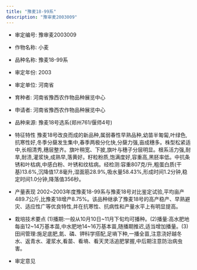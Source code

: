 ```yaml
---
title: "豫麦18-99系"
description: "豫审麦2003009"
---
```

* 审定编号:  豫审麦2003009

*  作物名称:  小麦

*  品种名称:  豫麦18-99系

*  审定年份:  2003

*  审定单位:  河南省

* 育种者:  河南省豫西农作物品种展览中心

*  申请者:  河南省豫西农作物品种展览中心

*  品种来源:  豫麦18号选系(郑州761/偃师4号)

*  特征特性
豫麦18号改良而成的新品种,属弱春性早熟品种,幼苗半匍匐,叶绿色,抗寒性好,冬季分蘖发生集中,春季两极分化快,分蘖力强,亩成穗多。株型松紧适中,长相清秀,穗层整齐。旗叶稍宽、下披,旗叶与穗子分层明显。根系活力强,耐旱,耐渍,灌浆快,成熟早,落黄好。籽粒粉质,饱满度好,容重高,黑胚率低。中抗条锈和叶枯病,中感白粉、叶锈和纹枯病。经检测:容重807克/升,粗蛋白质(干基)13.6%,沉降值17.8毫升,湿面筋28.9%,吸水量58.43%,形成时间1.2分钟,稳定时间1.0分钟,降落值356秒。

*  产量表现
2002~2003年度豫麦18-99系与豫麦18号对比鉴定试验,平均亩产489.7公斤,比豫麦18增产8.75%。该品种继承了豫麦18号的高产稳产、早熟避灾、适应性广等优良特性,并在抗寒性、抗病性和产量水平上有明显提高。

*  栽培技术要点
(1)播期:一般从10月10日~11月下旬均可播种。(2)播量:高水肥地每亩12~14万基本苗,中水肥地14~16万基本苗,随播期推迟,适当增加播量。(3)田间管理:施足底肥,氮、磷、钾科学搭配,足墒下种,一播全苗,注意浇好越冬水、返青水、灌浆水,看苗、看墒、看天灵活追肥掌握,中后期注意防治病虫害。

*  审定意见


